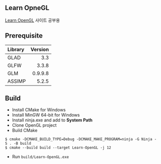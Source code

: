 ## Learn OpneGL

[Learn OpenGL](https://learnopengl.com/) 사이트 공부용


## Prerequisite

| Library | Version |
|:--------|--------:|
| GLAD    |     3.3 |
| GLFW    |   3.3.8 |
| GLM     | 0.9.9.8 |
| ASSIMP  |   5.2.5 | 


## Build

- Install CMake for Windows
- Install MinGW 64-bit for Windows
- Install ninja.exe and add to **System Path**
- Clone OpenGL project
- Build CMake
```commandline
$ cmake -DCMAKE_BUILD_TYPE=Debug -DCMAKE_MAKE_PROGRAM=ninja -G Ninja -S . -B build
$ cmake --build build --target Learn-OpenGL -j 12
```
- Run `build/Learn-OpenGL.exe`